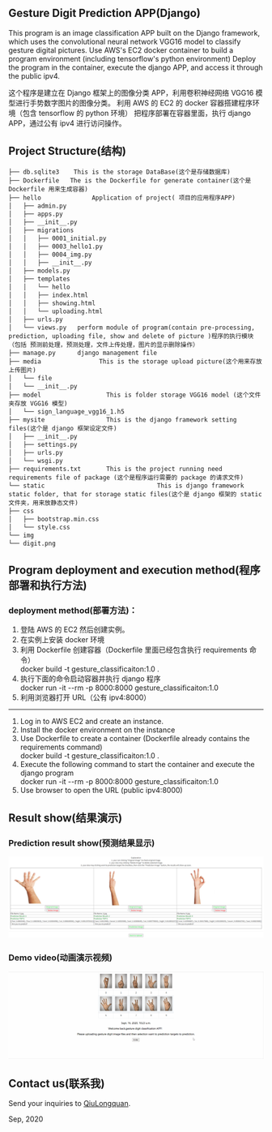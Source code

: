 ## Gesture Digit Prediction APP(Django)

This program is an image classification APP built on the Django framework, which uses the convolutional neural network VGG16 model to classify gesture digital pictures.
Use AWS's EC2 docker container to build a program environment (including tensorflow's python environment)
Deploy the program in the container, execute the django APP, and access it through the public ipv4.

这个程序是建立在 Django 框架上的图像分类 APP，利用卷积神经网络 VGG16 模型进行手势数字图片的图像分类。
利用 AWS 的 EC2 的 docker 容器搭建程序环境（包含 tensorflow 的 python 环境）
把程序部署在容器里面，执行 django APP，通过公有 ipv4 进行访问操作。

## Project Structure(结构)

```
├── db.sqlite3    This is the storage DataBase(这个是存储数据库)
├── Dockerfile   The is the Dockerfile for generate container(这个是 Dockerfile 用来生成容器)
├── hello              Application of project( 项目的应用程序APP)
│   ├── admin.py
│   ├── apps.py
│   ├── __init__.py
│   ├── migrations
│   │   ├── 0001_initial.py
│   │   ├── 0003_hello1.py
│   │   ├── 0004_img.py
│   │   ├── __init__.py
│   ├── models.py
│   ├── templates
│   │   └── hello
│   │   ├── index.html
│   │   ├── showing.html
│   │   └── uploading.html
│   ├── urls.py
│   └── views.py   perform module of program(contain pre-processing, prediction, uploading file, show and delete of picture )程序的执行模块（包括 预测前处理，预测处理，文件上传处理，图片的显示删除操作）
├── manage.py      django management file
├── media                This is the storage upload picture(这个用来存放上传图片)
│   └── file
│   └── __init__.py
├── model                  This is folder storage VGG16 model (这个文件夹存放 VGG16 模型)
│   └── sign_language_vgg16_1.h5
├── mysite                 This is the django framework setting files(这个是 django 框架设定文件)
│   ├── __init__.py
│   ├── settings.py
│   ├── urls.py
│   └── wsgi.py
├── requirements.txt       This is the project running need requirements file of package (这个是程序运行需要的 package 的请求文件)
└── static                               This is django framework static folder, that for storage static files(这个是 django 框架的 static 文件夹，用来放静态文件)
├── css
│   ├── bootstrap.min.css
│   └── style.css
└── img
└── digit.png
```

## Program deployment and execution method(程序部署和执行方法)

### deployment method(部署方法)：

1. 登陆 AWS 的 EC2 然后创建实例。
2. 在实例上安装 docker 环境
3. 利用 Dockerfile 创建容器（Dockerfile 里面已经包含执行 requirements 命令）  
   docker build -t gesture_classificaiton:1.0 .
4. 执行下面的命令启动容器并执行 django 程序  
   docker run -it --rm -p 8000:8000 gesture_classificaiton:1.0
5. 利用浏览器打开 URL（公有 ipv4:8000）

---

1. Log in to AWS EC2 and create an instance.
2. Install the docker environment on the instance
3. Use Dockerfile to create a container (Dockerfile already contains the requirements command)  
   docker build -t gesture_classificaiton:1.0 .
4. Execute the following command to start the container and execute the django program  
   docker run -it --rm -p 8000:8000 gesture_classificaiton:1.0
5. Use browser to open the URL (public ipv4:8000)

## Result show(结果演示)

### Prediction result show(预测结果显示)

![](2020-09-15-22-09-06.png)

### Demo video(动画演示视频)

![](gesture_digit_prediction.gif)

## Contact us(联系我)

Send your inquiries to [QiuLongquan](qiulongquan19851234@gmail.com).

Sep, 2020
